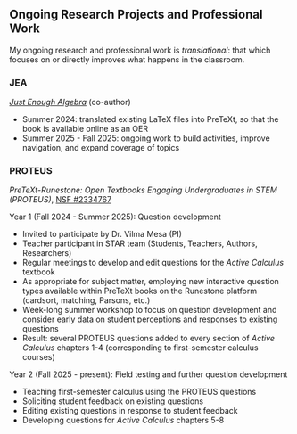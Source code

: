 ## Ongoing Research Projects and Professional Work

My ongoing research and professional work is *translational*: that which focuses on or directly improves what happens in the classroom.

### JEA
[_Just Enough Algebra_](https://justenoughalgebra.org/summer-2025/just-enough-algebra) (co-author)

- Summer 2024: translated existing LaTeX files into PreTeXt, so that the book is available online as an OER
- Summer 2025 - Fall 2025: ongoing work to build activities, improve navigation, and expand coverage of topics


### PROTEUS
_PreTeXt-Runestone: Open Textbooks Engaging Undergraduates in STEM (PROTEUS)_, [NSF #2334767](https://www.nsf.gov/awardsearch/showAward?AWD_ID=2334767&HistoricalAwards=false)

Year 1 (Fall 2024 - Summer 2025): Question development

- Invited to participate by Dr. Vilma Mesa (PI)
- Teacher participant in STAR team (Students, Teachers, Authors, Researchers)
- Regular meetings to develop and edit questions for the _Active Calculus_ textbook
- As appropriate for subject matter, employing new interactive question types available within PreTeXt books on the Runestone platform (cardsort, matching, Parsons, etc.)
- Week-long summer workshop to focus on question development and consider early data on student perceptions and responses to existing questions
- Result: several PROTEUS questions added to every section of _Active Calculus_ chapters 1-4 (corresponding to first-semester calculus courses)

Year 2 (Fall 2025 - present): Field testing and further question development

- Teaching first-semester calculus using the PROTEUS questions
- Soliciting student feedback on existing questions
- Editing existing questions in response to student feedback
- Developing questions for _Active Calculus_ chapters 5-8